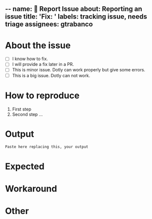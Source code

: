 --
name: 🐛 Report Issue
about: Reporting an issue
title: 'Fix: <Add any descriptive title about the issue>'
labels: tracking issue, needs triage
assignees: gtrabanco
--

# About the issue
<!-- Mark something only if you consider necessary -->
- [ ] I know how to fix.
- [ ] I will provide a fix later in a PR.
- [ ] This is minor issue. Dotly can work properly but give some errors.
- [ ] This is a big issue. Dotly can not work.

# How to reproduce
1. First step
2. Second step
...

# Output

```
Paste here replacing this, your output
```

# Expected
<!-- Your expected result -->

# Workaround
<!-- If you solved, what you did to solve it -->


<!--
If you have doubts about reposting do your best, we will help.
If you want to view some reports first, this would be a good example:
  https://github.com/CodelyTV/dotly/issues/93
-->

# Other
<!-- Any other information you want to add -->
